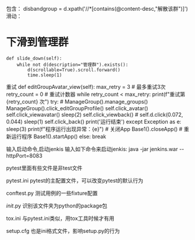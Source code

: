 

包含：
disbandgroup = d.xpath('//*[contains(@content-desc,"解散该群")]')
滑动：
# 下滑到管理群
    def slide_down(self):
        while not d(description="管理群").exists():
            d(scrollable=True).scroll.forward()
            time.sleep(1)

重试
def editGroupAvatar_view(self):
        max_retry = 3  # 最多重试3次
        retry_count = 0  # 重试计数器
        while retry_count < max_retry:
            print(f"重试第 {retry_count} 次")
            try:
                # ManageGroup().manage_groups()
                ManageGroup().click_editGroupProfile()
                self.click_avatar()
                self.click_viewavatar()
                sleep(2)
                self.click_viewback()
                # self.d.click(0.072, 0.044)
                sleep(1)
                self.click_back()
                print('运行结束')
            except Exception as e:
                sleep(3)
                print(f"程序运行出现异常：{e}")
                # 关闭App
                Base1().closeApp()
                # 重新运行程序
                Base1().startApp()
            else:
                break

输入启动命令,启动jenkis 输入如下命令来启动jenkis: java -jar jenkins.war --httpPort=8083

pytest里面有些文件是非test文件

pytest.ini pytest的主配置文件，可以改变pytest的默认行为

conftest.py 测试用例的一些fixture配置

_init_.py 识别该文件夹为python的package包

tox.ini 与pytest.ini类似，用tox工具时候才有用

setup.cfg 也是ini格式文件，影响setup.py的行为